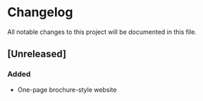 # Changelog
All notable changes to this project will be documented in this file.

## [Unreleased]
### Added
- One-page brochure-style website
